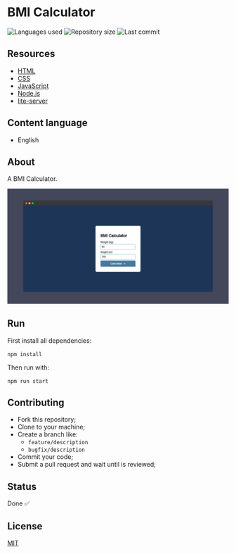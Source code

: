 # BMI Calculator

![Languages used](https://img.shields.io/github/languages/count/isadfrn/bmi-calculator?style=flat-square)
![Repository size](https://img.shields.io/github/repo-size/isadfrn/bmi-calculator?style=flat-square)
![Last commit](https://img.shields.io/github/last-commit/isadfrn/bmi-calculator?style=flat-square)

## Resources

- [HTML](https://developer.mozilla.org/pt-BR/docs/Web/HTML)
- [CSS](https://developer.mozilla.org/pt-BR/docs/Web/CSS)
- [JavaScript](https://developer.mozilla.org/pt-BR/docs/Web/JavaScript)
- [Node.js](https://nodejs.org/)
- [lite-server](https://github.com/johnpapa/lite-server)

## Content language

- English

## About

A BMI Calculator.

![A BMI Calculator](./assets/img/demo.png)

## Run

First install all dependencies:

```
npm install
```

Then run with:

```
npm run start
```

## Contributing

- Fork this repository;
- Clone to your machine;
- Create a branch like:
  - `feature/description`
  - `bugfix/description`
- Commit your code;
- Submit a pull request and wait until is reviewed;

## Status

Done ✅

## License

[MIT](./LICENSE)
